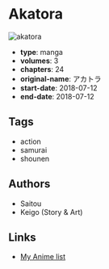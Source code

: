 # Akatora

![akatora](https://cdn.myanimelist.net/images/manga/2/216647.jpg)

-   **type**: manga
-   **volumes**: 3
-   **chapters**: 24
-   **original-name**: アカトラ
-   **start-date**: 2018-07-12
-   **end-date**: 2018-07-12

## Tags

-   action
-   samurai
-   shounen

## Authors

-   Saitou
-   Keigo (Story & Art)

## Links

-   [My Anime list](https://myanimelist.net/manga/117518/Akatora)
